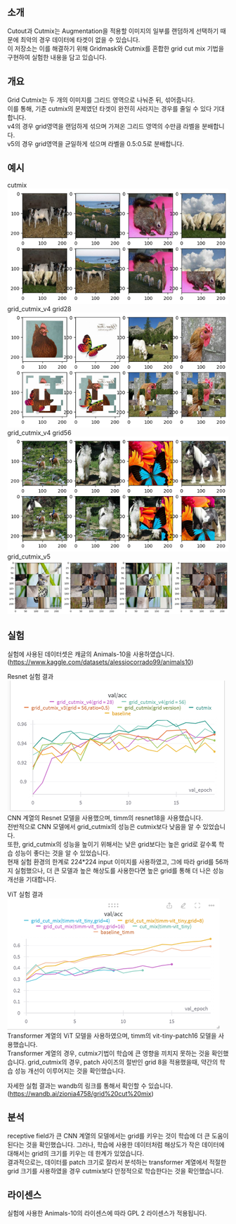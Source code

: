 ## 소개   
Cutout과 Cutmix는 Augmentation을 적용할 이미지의 일부를 랜덤하게 선택하기 때문에 최악의 경우 데이터에 타겟이 없을 수 있습니다.  
이 저장소는 이를 해결하기 위해 Gridmask와 Cutmix를 혼합한 grid cut mix 기법을 구현하여 실험한 내용을 담고 있습니다.   

## 개요   
Grid Cutmix는 두 개의 이미지를 그리드 영역으로 나눠준 뒤, 섞어줍니다.  
이를 통해, 기존 cutmix의 문제였던 타겟이 완전히 사라지는 경우를 줄일 수 있다 기대합니다.  
v4의 경우 grid영역을 랜덤하게 섞으며 가져온 그리드 영역의 수만큼 라벨을 분배합니다.  
v5의 경우 grid영역을 균일하게 섞으며 라벨을 0.5:0.5로 분배합니다.   
## 예시
cutmix  
![cutmix](./readme_img/cutmix.png)   
grid_cutmix_v4 grid28
![grid28](./readme_img/gridcutmix_v4_grid28.png)
grid_cutmix_v4 grid56
![grid56](./readme_img/gridcutmix_v4_grid56.png)
grid_cutmix_v5
![v5](./readme_img/gridcutmix_v5.png)

## 실험
실험에 사용된 데이터셋은 캐글의 Animals-10을 사용하였습니다.  
(https://www.kaggle.com/datasets/alessiocorrado99/animals10)

Resnet 실험 결과
![Resnet](./readme_img/resnet_result.PNG)
CNN 계열의 Resnet 모델을 사용했으며, timm의 resnet18을 사용했습니다.  
전반적으로 CNN 모델에서 grid_cutmix의 성능은 cutmix보다 낮음을 알 수 있었습니다.  
또한, grid_cutmix의 성능을 높이기 위해서는 낮은 grid보다는 높은 grid로 갈수록 학습 성능이 좋다는 것을 알 수 있었습니다.  
현재 실험 환경의 한계로 224*224 input 이미지를 사용하였고, 그에 따라 grid를 56까지 실험했으나, 더 큰 모델과 높은 해상도를 사용한다면 높은 grid를 통해 더 나은 성능 개선을 기대합니다.

ViT 실험 결과
![VIT](./readme_img/vit_result.PNG)
Transformer 계열의 ViT 모델을 사용하였으며, timm의 vit-tiny-patch16 모델을 사용했습니다.  
Transformer 계열의 경우, cutmix기법이 학습에 큰 영향을 끼치지 못하는 것을 확인했습니다. grid_cutmix의 경우, patch 사이즈의 절반인 grid 8을 적용했을때, 약간의 학습 성능 개선이 이루어지는 것을 확인했습니다.

자세한 실험 결과는 wandb의 링크를 통해서 확인할 수 있습니다.
(https://wandb.ai/zionia4758/grid%20cut%20mix)  

## 분석
receptive field가 큰 CNN 계열의 모델에서는 grid를 키우는 것이 학습에 더 큰 도움이 된다는 것을 확인했습니다. 그러나, 학습에 사용한 데이터처럼 해상도가 작은 데이터에 대해서는 grid의 크기를 키우는 데 한계가 있었습니다.  
결과적으로는, 데이터를 patch 크기로 잘라서 분석하는 transformer 계열에서 적절한 grid 크기를 사용하였을 경우 cutmix보다 안정적으로 학습한다는 것을 확인했습니다.  

## 라이센스
실험에 사용한 Animals-10의 라이센스에 따라 GPL 2 라이센스가 적용됩니다.